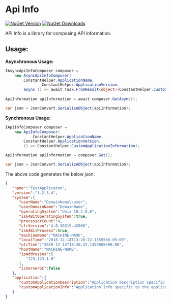 # Api Info

[![NuGet Version](http://img.shields.io/nuget/v/Agero.Core.ApiInfo.svg?style=flat)](https://www.nuget.org/packages/Agero.Core.ApiInfo/) 
[![NuGet Downloads](http://img.shields.io/nuget/dt/Agero.Core.ApiInfo.svg?style=flat)](https://www.nuget.org/packages/Agero.Core.ApiInfo/)

API Info is a library for composing API information.

## Usage:

**Asynchronous Usage:**
```csharp
IAsyncApiInfoComposer composer = 
	new AsyncApiInfoComposer(
		ConstantHelper.ApplicationName,
                ConstantHelper.ApplicationVersion,
		async () => await Task.FromResult<object>(ConstantHelper.CustomApplicationInformation));
		
ApiInformation apiInformation = await composer.GetAsync();

var json = JsonConvert.SerializeObject(apiInformation);
```

**Synchronous Usage:**
```csharp
IApiInfoComposer composer = 
	new ApiInfoComposer(
	        ConstantHelper.ApplicationName,
		ConstantHelper.ApplicationVersion, 
		() => ConstantHelper.CustomApplicationInformation);

ApiInformation apiInformation = composer.Get();

var json = JsonConvert.SerializeObject(apiInformation);
```

The above code generates the below json.
```json
{  
   "name":"TestApplicaton",
   "version":"1.2.3.4",
   "system":{  
      "userName":"DomainName\\user",
      "userDomainName":"DomainName",
      "operatingSystem":"Unix 18.2.0.0",
      "is64BitOperatingSystem":true,
      "processorCount":4,
      "clrVersion":"4.0.30319.42000",
      "is64BitProcess":true,
      "machineName":"MACHINE-NAME",
      "localTime":"2018-12-14T13:26:22.1359566-05:00",
      "utcTime":"2018-12-14T18:26:22.1359605+00:00",
      "hostName":"MACHINE-NAME",
      "ipAddresses":[  
         "123.123.1.0"
      ],
      "isServerGC":false
   },
   "application":{  
      "customApplicationDescription":"Application description specific to the application",
      "customApplicationInfo":"Application Info specific to the application"
   }
}
```
